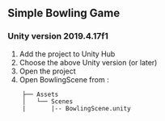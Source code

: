 ## Simple Bowling Game
### Unity version 2019.4.17f1

1. Add the project to Unity Hub
2. Choose the above Unity version (or later)
3. Open the project
4. Open BowlingScene from :
```	.
	├── Assets
	│   └── Scenes
	|       |-- BowlingScene.unity
   
